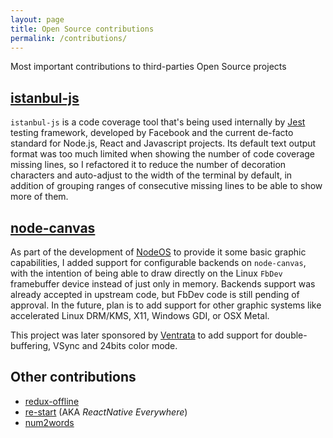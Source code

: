 ```yaml
---
layout: page
title: Open Source contributions
permalink: /contributions/
---
```


Most important contributions to third-parties Open Source projects

## [istanbul-js](https://istanbul.js.org/)

`istanbul-js` is a code coverage tool that's being used internally by
[Jest](https://jestjs.io/) testing framework, developed by Facebook and the
current de-facto standard for Node.js, React and Javascript projects. Its
default text output format was too much limited when showing the number of code
coverage missing lines, so I refactored it to reduce the number of decoration
characters and auto-adjust to the width of the terminal by default, in addition
of grouping ranges of consecutive missing lines to be able to show more of them.

## [node-canvas](https://github.com/Automattic/node-canvas)

As part of the development of [NodeOS](projects#NodeOS) to provide it some basic
graphic capabilities, I added support for configurable backends on
`node-canvas`, with the intention of being able to draw directly on the Linux
`FbDev` framebuffer device instead of just only in memory. Backends support was
already accepted in upstream code, but FbDev code is still pending of approval.
In the future, plan is to add support for other graphic systems like accelerated
Linux DRM/KMS, X11, Windows GDI, or OSX Metal.

This project was later sponsored by [Ventrata](https://ventrata.com/) to add
support for double-buffering, VSync and 24bits color mode.

## Other contributions

- [redux-offline](https://github.com/redux-offline/redux-offline)
- [re-start](https://github.com/react-everywhere/re-start) (AKA
  *ReactNative Everywhere*)
- [num2words](https://pypi.org/project/num2words/)
